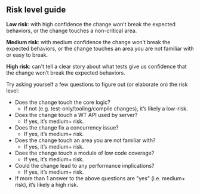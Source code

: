 ## Risk level guide

**Low risk**: with high confidence the change won’t break the expected behaviors, or the change touches a non-critical area.

**Medium risk**: with medium confidence the change won’t break the expected behaviors, or the change touches an area you are not familiar with or easy to break.

**High risk**: can't tell a clear story about what tests give us confidence that the change won’t break the expected behaviors.

Try asking yourself a few questions to figure out (or elaborate on) the risk level:

- Does the change touch the core logic?
  - If not (e.g. test-only/tooling/compile changes), it’s likely a low-risk.
- Does the change touch a WT API used by server?
  - If yes, it’s medium+ risk.
- Does the change fix a concurrency issue?
  - If yes, it’s medium+ risk.
- Does the change touch an area you are not familiar with?
  - If yes, it’s medium+ risk.
- Does the change touch a module of low code coverage?
  - If yes, it’s medium+ risk.
- Could the change lead to any performance implications?
  - If yes, it’s medium+ risk.
- If more than 1 answer to the above questions are "yes" (i.e. medium+ risk), it’s likely a high risk.
